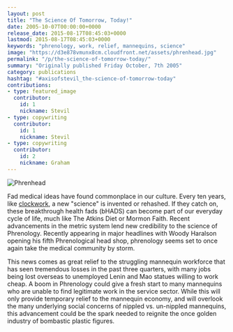 ```yaml
---
layout: post
title: "The Science Of Tomorrow, Today!"
date: 2005-10-07T00:00:00+0000
release_date: 2015-08-17T08:45:03+0000
lastmod: 2015-08-17T08:45:03+0000
keywords: "phrenology, work, relief, mannequins, science"
image: "https://d3e878vmunx8cm.cloudfront.net/assets/phrenhead.jpg"
permalink: "/p/the-science-of-tomorrow-today/"
summary: "Originally published Friday October, 7th 2005"
category: publications
hashtag: "#axisofstevil_the-science-of-tomorrow-today"
contributions:
- type: featured_image
  contributor:
    id: 1
    nickname: Stevil
- type: copywriting
  contributor:
    id: 1
    nickname: Stevil
- type: copywriting
  contributor:
    id: 2
    nickname: Graham
---
```


[id_1]: https://d3e878vmunx8cm.cloudfront.net/assets/phrenhead.jpg  "Phrenhead"
![Phrenhead][id_1]

Fad medical ideas have found commonplace in our culture. Every ten years, like [clockwork](http://www.icybrian.com/fanart/shiftyjim/turks.jpg  "clockwork"), a new "science" is invented or rehashed. If they catch on, these breakthrough health fads (bHADS) can become part of our everyday cycle of life, much like The Atkins Diet or Mormon Faith. Recent advancements in the metric system lend new credibility to the science of Phrenology. Recently appearing in major headlines with Woody Haralson opening his fifth Phrenological head shop, phrenology seems set to once again take the medical community by storm.

This news comes as great relief to the struggling mannequin workforce that has seen tremendous losses in the past three quarters, with many jobs being lost overseas to unemployed Lenin and Mao statues willing to work cheap. A boom in Phrenology could give a fresh start to many mannequins who are unable to find legitimate work in the service sector. While this will only provide temporary relief to the mannequin economy, and will overlook the many underlying social concerns of nippled vs. un-nippled mannequins, this advancement could be the spark needed to reignite the once golden industry of bombastic plastic figures.
